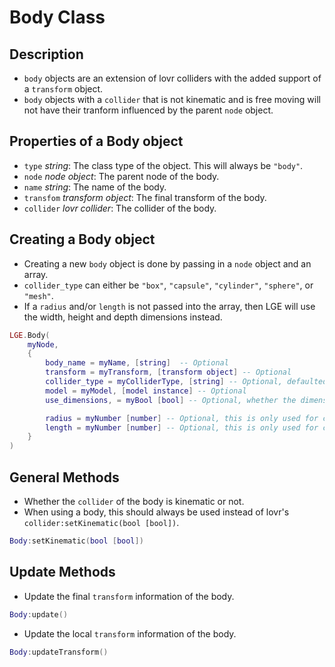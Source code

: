 # Body Class

## Description
* ``body`` objects are an extension of lovr colliders with the added support of a ``transform`` object.
* ``body`` objects with a ``collider`` that is not kinematic and is free moving will not have their tranform influenced by the parent ``node`` object.

## Properties of a Body object
* ``type`` *string*: The class type of the object. This will always be ``"body"``.
* ``node`` *node object*: The parent node of the body.
* ``name`` *string*: The name of the body.
* ``transfom`` *transform object*: The final transform of the body.
* ``collider`` *lovr collider*: The collider of the body.

## Creating a Body object
* Creating a new ``body`` object is done by passing in a ``node`` object and an array.
* ``collider_type`` can either be ``"box"``, ``"capsule"``, ``"cylinder"``, ``"sphere"``, or ``"mesh"``.
* If a ``radius`` and/or ``length`` is not passed into the array, then LGE will use the width, height and depth dimensions instead.
```lua
LGE.Body(
    myNode,
    {
        body_name = myName, [string]  -- Optional
        transform = myTransform, [transform object] -- Optional
        collider_type = myColliderType, [string] -- Optional, defaulted to a collider with no shape applied
        model = myModel, [model instance] -- Optional
        use_dimensions, = myBool [bool] -- Optional, whether the dimensions of the model argument are used to set the size of the collider

        radius = myNumber [number] -- Optional, this is only used for capsule, cylinder, and sphere collider_types
        length = myNumber [number] -- Optional, this is only used for capsule, cylinder, and sphere collider_types
    }
)
```

## General Methods
* Whether the ``collider`` of the body is kinematic or not.
* When using a body, this should always be used instead of lovr's ``collider:setKinematic(bool [bool])``.
```lua
Body:setKinematic(bool [bool])
```


## Update Methods
* Update the final ``transform`` information of the body.
```lua
Body:update()
```
* Update the local ``transform`` information of the body.
```lua
Body:updateTransform()
```